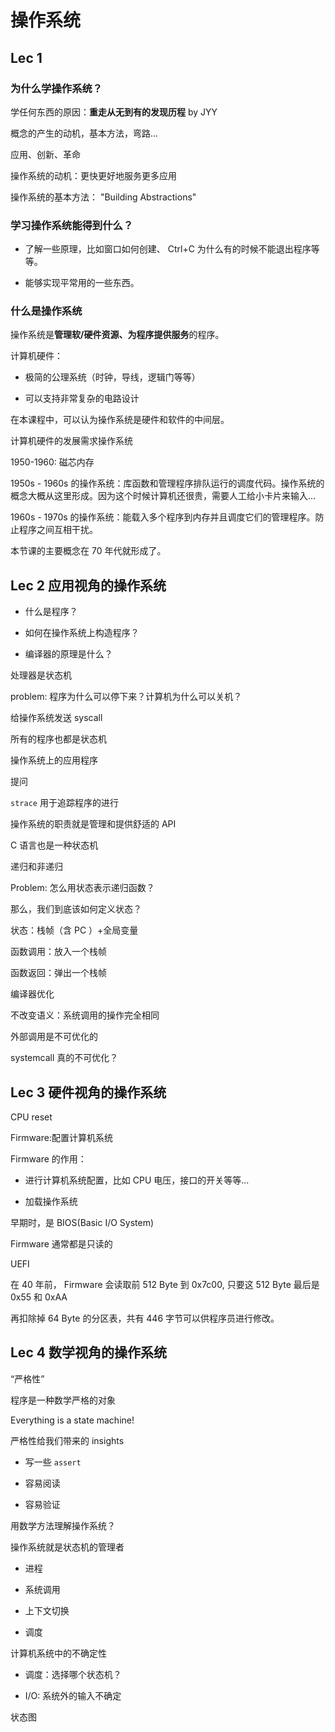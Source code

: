 # 操作系统

## Lec 1

### 为什么学操作系统？

学任何东西的原因：**重走从无到有的发现历程** by JYY

概念的产生的动机，基本方法，弯路...

应用、创新、革命

操作系统的动机：更快更好地服务更多应用

操作系统的基本方法： "Building Abstractions"

### 学习操作系统能得到什么？

- 了解一些原理，比如窗口如何创建、 Ctrl+C 为什么有的时候不能退出程序等等。

- 能够实现平常用的一些东西。

### 什么是操作系统

操作系统是**管理软/硬件资源、为程序提供服务**的程序。

计算机硬件：

- 极简的公理系统（时钟，导线，逻辑门等等）

- 可以支持非常复杂的电路设计

在本课程中，可以认为操作系统是硬件和软件的中间层。

计算机硬件的发展需求操作系统

1950-1960: 磁芯内存

1950s - 1960s 的操作系统：库函数和管理程序排队运行的调度代码。操作系统的概念大概从这里形成。因为这个时候计算机还很贵，需要人工给小卡片来输入...

1960s - 1970s 的操作系统：能载入多个程序到内存并且调度它们的管理程序。防止程序之间互相干扰。

本节课的主要概念在 70 年代就形成了。

## Lec 2 应用视角的操作系统

- 什么是程序？

- 如何在操作系统上构造程序？

- 编译器的原理是什么？

处理器是状态机

problem: 程序为什么可以停下来？计算机为什么可以关机？

给操作系统发送 syscall

所有的程序也都是状态机

操作系统上的应用程序

提问

`strace` 用于追踪程序的进行

操作系统的职责就是管理和提供舒适的 API

C 语言也是一种状态机

递归和非递归

Problem: 怎么用状态表示递归函数？

那么，我们到底该如何定义状态？

状态：栈帧（含 PC ）+全局变量

函数调用：放入一个栈帧

函数返回：弹出一个栈帧

编译器优化

不改变语义：系统调用的操作完全相同

外部调用是不可优化的

systemcall 真的不可优化？

## Lec 3 硬件视角的操作系统

CPU reset

Firmware:配置计算机系统

Firmware 的作用：

- 进行计算机系统配置，比如 CPU 电压，接口的开关等等...

- 加载操作系统

早期时，是 BIOS(Basic I/O System)

Firmware 通常都是只读的

UEFI

在 40 年前， Firmware 会读取前 512 Byte 到 0x7c00, 只要这 512 Byte 最后是 0x55 和 0xAA

再扣除掉 64 Byte 的分区表，共有 446 字节可以供程序员进行修改。

## Lec 4 数学视角的操作系统

“严格性”

程序是一种数学严格的对象

 Everything is a state machine!

严格性给我们带来的 insights

- 写一些 `assert` 

- 容易阅读

- 容易验证

用数学方法理解操作系统？

操作系统就是状态机的管理者

- 进程

- 系统调用

- 上下文切换

- 调度

计算机系统中的不确定性

- 调度：选择哪个状态机？

- I/O: 系统外的输入不确定

状态图
